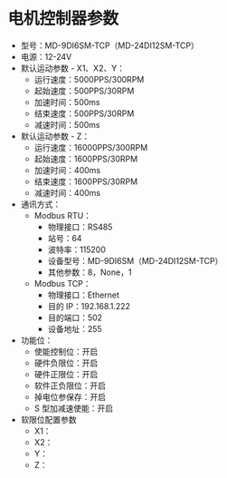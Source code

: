 # 电机控制器参数

- 型号：MD-9DI6SM-TCP（MD-24DI12SM-TCP）
- 电源：12-24V
- 默认运动参数 - X1、X2、Y：
    - 运行速度：5000PPS/300RPM
    - 起始速度：500PPS/30RPM
    - 加速时间：500ms
    - 结束速度：500PPS/30RPM
    - 减速时间：500ms
- 默认运动参数 - Z：
    - 运行速度：16000PPS/300RPM
    - 起始速度：1600PPS/30RPM
    - 加速时间：400ms
    - 结束速度：1600PPS/30RPM
    - 减速时间：400ms
- 通讯方式：
    - Modbus RTU：
        - 物理接口：RS485
        - 站号：64
        - 波特率：115200
        - 设备型号：MD-9DI6SM（MD-24DI12SM-TCP）
        - 其他参数：8，None，1
    - Modbus TCP：
        - 物理接口：Ethernet
        - 目的 IP：192.168.1.222
        - 目的端口：502
        - 设备地址：255
- 功能位：
    - 使能控制位：开启
    - 硬件负限位：开启
    - 硬件正限位：开启
    - 软件正负限位：开启
    - 掉电位参保存：开启
    - S 型加减速使能：开启
- 软限位配置参数
    - X1：
    - X2：
    -  Y：
    -  Z：
